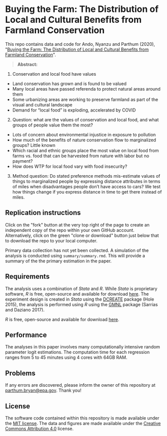 # Buying the Farm: The Distribution of Local and Cultural Benefits from Farmland Conservation


This repo contains data and code for Ando, Nyanzu and Parthum (2020), "[Buying the Farm: The Distribution of Local and Cultural Benefits from Farmland Conservation](http://dx.doi.org/)". 

> **Abstract:** 
1.	Conservation and local food have values
  * Land conservation has grown and is found to be valued
  *	Many local areas have passed referenda to protect natural areas around them
  *	Some urbanizing areas are working to preserve farmland as part of the visual and cultural landscape
  *	Demand for “local food” is exploding, accelerated by COVID
2.	Question: what are the values of conservation and local food, and what groups of people value them the most?
  *	Lots of concern about environmental injustice in exposure to pollution
  *	How much of the benefits of nature conservation flow to marginalized groups? Little known
  *	Which racial and ethnic groups place the most value on local food from farms vs. food that can be harvested from nature with labor but no payment? 
  *	How does WTP for local food vary with food insecurity?
3.	Method question: Do stated preference methods mis-estimate values of things to marginalized people by expressing distance attributes in terms of miles when disadvantages people don’t have access to cars? We test how things change if you express distance in time to get there instead of miles.

## Replication instructions
Click on the "fork" button at the very top right of the page to create an independent copy of the repo within your own GitHub account. Alternatively, click on the green "clone or download" button just below that to download the repo to your local computer. 

Primary data collection has not yet been collected. A simulation of the analysis is conducted using `summary/summary.rmd`. This will provide a summary of the the primary estimation in the paper.

## Requirements

The analysis uses a combination of *Stata* and *R*. While *Stata* is proprietary software, *R* is free, open-source and available for download [here](https://www.r-project.org/). The experiment design is created in *Stata* using the [DCREATE](https://ideas.repec.org/c/boc/bocode/s458059.html) package (Hole 2015), the analysis is performed using *R* using the [GMNL](https://cran.r-project.org/web/packages/gmnl/gmnl.pdf) package (Sarrias and Daziano 2017). 

*R* is free, open-source and available for download [here](https://www.r-project.org/).

## Performance

The analyses in this paper involves many computationally intensive random parameter logit estimations. The computation time for each regression ranges from 5 to 45 minutes using 4 cores with 64GB RAM.

## Problems

If any errors are discovered, please inform the owner of this repository at parthum.bryan@epa.gov. Thank you!

## License

The software code contained within this repository is made available under the [MIT license](http://opensource.org/licenses/mit-license.php). The data and figures are made available under the [Creative Commons Attribution 4.0](https://creativecommons.org/licenses/by/4.0/) license.
